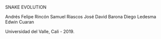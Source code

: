 SNAKE EVOLUTION

Andrés Felipe Rincón
Samuel Riascos
José David Barona
Diego Ledesma
Edwin Cuaran

Universidad del Valle, Cali - 2019.
